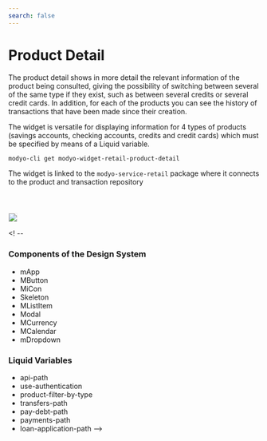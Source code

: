 ```yaml
---
search: false
---
```


# Product Detail

The product detail shows in more detail the relevant information of the product being consulted, giving the possibility of switching between several of the same type if they exist, such as between several credits or several credit cards. 
In addition, for each of the products you can see the history of transactions that have been made since their creation.


The widget is versatile for displaying information for 4 types of products (savings accounts, checking accounts, credits and credit cards) which must be specified by means of a Liquid variable.

```bash
modyo-cli get modyo-widget-retail-product-detail
```

The widget is linked to the `modyo-service-retail` package where it connects to the product and transaction repository

<img src="/assets/img/dynamic/experiences/retail/product-detail.jpg" style="border: 1px solid #EEE; margin-top: 40px">

<! --
### Components of the Design System

- mApp
- MButton
- MiCon
- Skeleton
- MListItem
- Modal
- MCurrency
- MCalendar
- mDropdown


### Liquid Variables

- api-path
- use-authentication
- product-filter-by-type
- transfers-path
- pay-debt-path
- payments-path
- loan-application-path
-->